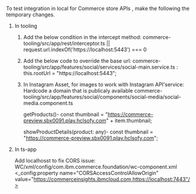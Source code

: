 To test integration in local for Commerce store APIs , make the following the temporary changes.

1. In tooling

	1. Add the below condition in the intercept method:
		commerce-tooling/src/app/rest/interceptor.ts 
		|| request.url.indexOf('https://localhost:5443') === 0

	2. Add the below code to override the base url:
		commerce-tooling/src/app/features/social/services/social-main.service.ts :
		this.rootUrl = "https://localhost:5443";

	3. In Instagram Asset, for images to work with Instagram API'service:
		Hardcode a domain that is publicaly available
		commerce-tooling/src/app/features/social/components/social-media/social-media.component.ts
		
		getProducts()-
		const thumbnail = "https://commerce-preview.sbx0091.play.hclsofy.com" + item.thumbnail;					

		showProductDetails(product: any)-
		const thumbnail = "https://commerce-preview.sbx0091.play.hclsofy.com";


2. In ts-app

	Add localhosst to fix CORS issue:
	WC/xml/config/com.ibm.commerce.foundation/wc-component.xml
	<_config:property name="CORSAccessControlAllowOrigin" value="https://commerceinsights.ibmcloud.com,https://localhost:7443"/>
